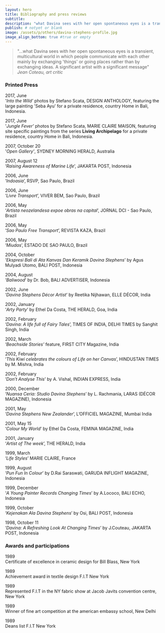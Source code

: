 ```yaml
---
layout: hero
title: Bibliography and press reviews
subtitle:
description: "what Davina sees with her open spontaneous eyes is a transient, multicultural world in which people communicate with each other mainly by exchanging things or going places rather than by exchanging ideas. A significant artist with a significant message _ Jean Coteau"
publish: # notyet or blank
image: /assets/p/others/davina-stephens-profile.jpg
image_align_bottom: true #true or empty
---
```


>"...what Davina sees with her open spontaneous eyes is a transient, multicultural world in which people communicate with each other mainly by exchanging 'things' or going places rather than by exchanging ideas. A significant artist with a significant message" _Jean Coteau, art critic_

### Printed Press

2017, June  
'_Into the Wild'_ photos by Stefano Scata, DESIGN ANTHOLOGY, featuring the large painting 'Seba Ayu' for a private residence, country Home in Bali, Indonesia.

2017, June  
'_Jungle Fever'_ photos by Stefano Scata, MARIE CLAIRE MAISON, featuring site specific paintings from the series **Living Archipelago** for a private residence, country Home in Bali, Indonesia.

2007, October 20   
'_Open Gallery'_, SYDNEY MORNING HERALD, Australia

2007, August 12   
‘_Raising Awareness of Marine Life_’, JAKARTA POST, Indonesia

2006, June    
‘_Indoasia_’, RSVP, Sao Paulo, Brazil

2006, June    
‘_Livre Transport_’, VIVER BEM, Sao Paulo, Brazil

2006, May   
‘_Artista neozelandesa expoe obras na capital_’, JORNAL DCI - Sao Paulo, Brazil

2006, May   
‘_Sao Paulo Free Transport_’, REVISTA KAZA, Brazil

2006, May   
‘_Miudas_’, ESTADO DE SAO PAULO, Brazil

2004, October   
‘_Ekspresi Bali di Ata Kanvas Dan Keramik Davina Stephens_’ by Agus Mulyadi Utomo, BALI POST,  Indonesia

2004, August   
‘_Baliwood_’ by Dr. Bob, BALI ADVERTISER, Indonesia

2002, June   
‘_Davina Stephens Décor Artist_’ by Reetika Nijhawan, ELLE DÉCOR, India

2002, January   
‘_Arty Party_’ by Ethel Da Costa, THE HERALD, Goa, India

2002, February   
‘_Davina: A life full of Fairy Tales_’, TIMES OF INDIA, DELHI TIMES by Sanghit Singh, India

2002, March   
‘_Beachside Stories'_ feature, FIRST CITY Magazine, India

2002, February   
‘_This Kiwi celebrates the colours of Life on her Canvas_’, HINDUSTAN TIMES by M. Mishra, India

2002, February   
‘_Don’t Analyse This_’ by A. Vishal, INDIAN EXPRESS, India

2000, December   
‘_Nuansa Ceria: Studio Davina Stephens_’ by L. Rachmania, LARAS (DÉCOR MAGAZINE), Indonesia

2001, May   
‘_Davina Stephens New Zealander_’, L’OFFICIEL MAGAZINE, Mumbai India

2001, May 15   
‘_Colour My World_’ by Ethel Da Costa, FEMINA MAGAZINE, India

2001, January   
‘_Artist of The week_’, THE HERALD, India

1999, March   
‘_Life Styles_’ MARIE CLAIRE, France

1999, August   
‘_Pun Fun In Colour_’ by D.Rai Saraswati, GARUDA INFLIGHT MAGAZINE, Indonesia

1999, December   
‘_A Young Painter Records Changing Times_’ by A.Lococo, BALI ECHO, Indonesia

1999, October   
‘_Kejenakan Ala Davina Stephens_’ by Osi, BALI POST, Indonesia

1998, October 11   
‘_Davina: A Refreshing Look At Changing Times_’ by J.Couteau, JAKARTA POST, Indonesia



### Awards and participations

1989   
Certificate of excellence in ceramic design for Bill Blass, New York

1989   
Achievement award in textile design F.I.T New York

1989   
Represented F.I.T in the NY fabric show at Jacob Javits convention centre, New York

1989   
Winner of fine art competition at the american embassy school, New Delhi

1989   
Deans list F.I.T New York
